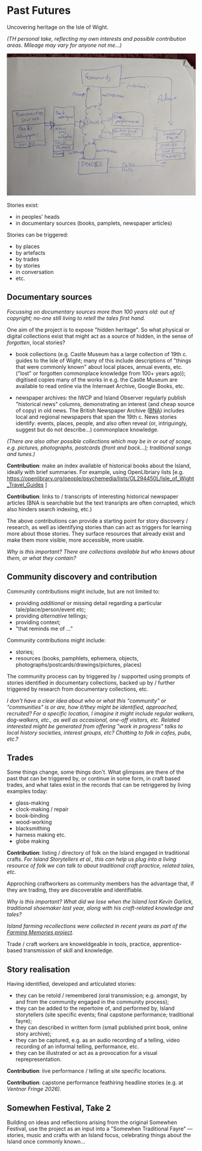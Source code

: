 # Past Futures

Uncovering heritage on the Isle of Wight.

*(TH personal take, reflecting my own interests and possible contribution areas. Mileage may vary for anyone not me...)*

![Sketch of related components](overview.png)

Stories exist:

- in peoples' heads
- in documentary sources (books, pamplets, newspaper articles)

Stories can be triggered:

- by places
- by artefacts
- by trades
- by stories
- in conversation
- etc.

## Documentary sources

*Focussing on documentary sources more than 100 years old: out of copyright; no-one still living to retell the tales first hand.*

One aim of the project is to expose "hidden heritage". So what physical or digital collections exist that might act as a source of hidden, in the sense of *forgotten*, local stories?

- book collections (e.g. Castle Museum has a large collection of 19th c. guides to the Isle of Wight; many of this include descriptions of "things that were commonly known" about local places, annual events, etc. ("lost" or forgotten commonplace knowledge from 100+ years ago)); digitised copies many of the works in e.g. the Castle Museum are available to read online via the Internaet Archive, Google Books, etc.

- newspaper archives: the IWCP and Island Observer regularly publish "historical news" columns, demonstrating an interest (and cheap source of copy) in old news. The British Newspaper Archive ([BNA](https://britishnewspaperarchive.co.uk/)) includes local and regional newspapers that span the 19th c. News stories identify: events, places, people, and also often reveal (or, intriguingly, suggest but do not describe...) commonplace knowledge.

*(There are also other possible collections which may be in or out of scope, e.g. pictures, photographs, postcards (front and back...); traditional songs and tunes.)*

__Contribution__: make an index available of historical books about the Island, ideally with brief summaries. For example, using OpenLIbriary lists [e.g. https://openlibrary.org/people/psychemedia/lists/OL294450L/Isle_of_Wight_Travel_Guides ]

__Contribution__: links to / transcripts of interesting historical newspaper articles (BNA is searchable but the text transripts are often corrupted, which also hinders search indexing, etc.)

The above contributions can provide a starting point for story discovery / research, as well as identifying stories than can act as triggers for learning more about those stories. They surface resources that already exist and make them more visible, more accessible, more usable.

*Why is this important? There are collections available but who knows about them, or what they contain?*

## Community discovery and contribution

Community contributions might include, but are not limited to:

- providing *additional* or missing detail regarding a particular tale/place/person/event etc;
- providing *alternative* tellings;
- providing context;
- "that reminds me of ..."

Community contributions might include:

- stories;
- resources (books, pamphlets, ephemera, objects, photographs/postcards/drawings/pictures, places)

The community process can by triggered by / supported using prompts of stories identified in documentary collections, backed up by / further triggered by research from documentary collections, etc.

*I don't have a clear idea about who or what this "community" or "communities"  is or are, how it/they might be identified, approached, recruited? For a specific location, I imagine it might include regular walkers, dog-walkers, etc., as well as occasional, one-off visitors, etc. Related interested might be generated from offering "work in progress" talks to local history societies, interest groups, etc? Chatting to folk in cafes, pubs, etc.?*

## Trades

Some things change, some things don't. What glimpses are there of the past that can be triggered by, or continue in some form, in craft based trades, and what tales exist in the records that can be retriggered by living examples today:

- glass-making
- clock-making / repair
- book-binding
- wood-working
- blacksmithing
- harness making etc.
- globe making

__Contribution__: listing / directory of folk on the Island engaged in traditional crafts. *For Island Storytellers et al., this can help us plug into a living resource of folk we can talk to about traditional craft practice, related tales, etc.*

Approching craftworkers as community members has the advantage that, if they are trading, they are discoverable and identifiable.

*Why is this important? What did we lose when the Island lost Kevin Garlick, traditional shoemaker last year, along with his craft-related knowledge and tales?*

*Island farming recollections were collected in recent years as part of the [Farming Memories project](https://farmingmemories.com/).*

Trade / craft workers are knoweldgeable in tools, practice, apprentice-based transmission of skill and knowledge.

## Story realisation

Having identified, developed and articulated stories:

- they can be retold / remembered (oral transmission; e.g. amongst, by and from the community engaged in the community process);
- they can be added to the repertoire of, and performed by, Island storytellers (site specific events; final capstone performance; traditional fayre);
- they can described in written form (small published print book, online story archive);
- they can be captured, e.g. as an audio recording of a telling, video recording of an informal telling, performance, etc.
- they can be illustrated or act as a provocation for a visual reprepresentation.

__Contribution__: live performance / telling at site specific locations.

__Contribution__: capstone performance feathiring headline stories (e.g. at *Ventnor Fringe 2026).*

## Somewhen Festival, Take 2

Building on ideas and reflections arising from the original Somewhen Festival, use the project as an input into a "Somewhen Traditional Fayre" — stories, music and crafts with an Island focus, celebrating things about the Island once commonly known...
